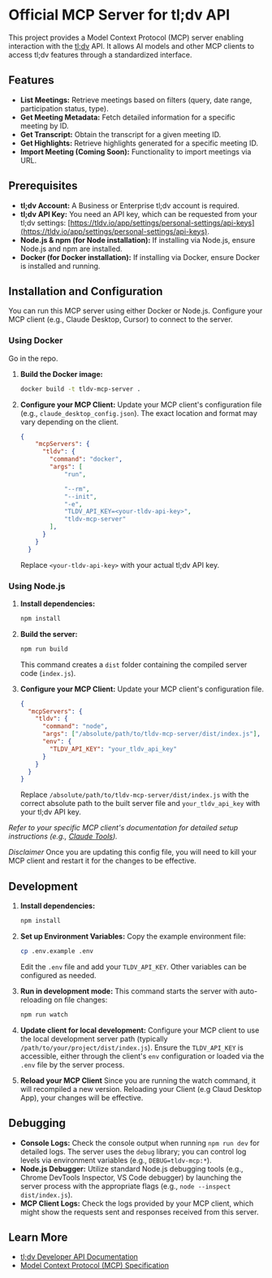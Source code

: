 # Official MCP Server for tl;dv API

This project provides a Model Context Protocol (MCP) server enabling interaction with the [tl;dv](https://tldv.io/) API. It allows AI models and other MCP clients to access tl;dv features through a standardized interface.

## Features

*   **List Meetings:** Retrieve meetings based on filters (query, date range, participation status, type).
*   **Get Meeting Metadata:** Fetch detailed information for a specific meeting by ID.
*   **Get Transcript:** Obtain the transcript for a given meeting ID.
*   **Get Highlights:** Retrieve highlights generated for a specific meeting ID.
*   **Import Meeting (Coming Soon):** Functionality to import meetings via URL.

## Prerequisites

*   **tl;dv Account:** A Business or Enterprise tl;dv account is required.
*   **tl;dv API Key:** You need an API key, which can be requested from your tl;dv settings: [https://tldv.io/app/settings/personal-settings/api-keys](https://tldv.io/app/settings/personal-settings/api-keys).
*   **Node.js & npm (for Node installation):** If installing via Node.js, ensure Node.js and npm are installed.
*   **Docker (for Docker installation):** If installing via Docker, ensure Docker is installed and running.

## Installation and Configuration

You can run this MCP server using either Docker or Node.js. Configure your MCP client (e.g., Claude Desktop, Cursor) to connect to the server.

### Using Docker

Go in the repo. 

1.  **Build the Docker image:**
    ```bash
    docker build -t tldv-mcp-server .
    ```

2.  **Configure your MCP Client:**
    Update your MCP client's configuration file (e.g., `claude_desktop_config.json`). The exact location and format may vary depending on the client.

    ```json
    {
        "mcpServers": {
          "tldv": {
            "command": "docker",
            "args": [
                "run",

                "--rm",        
                "--init",      
                "-e",          
                "TLDV_API_KEY=<your-tldv-api-key>",
                "tldv-mcp-server"
            ],
          }
        }
      }
    ```
    Replace `<your-tldv-api-key>` with your actual tl;dv API key.

### Using Node.js

1.  **Install dependencies:**
    ```bash
    npm install
    ```

2.  **Build the server:**
    ```bash
    npm run build
    ```
    This command creates a `dist` folder containing the compiled server code (`index.js`).

3.  **Configure your MCP Client:**
    Update your MCP client's configuration file.

    ```json
    {
      "mcpServers": {
        "tldv": {
          "command": "node",
          "args": ["/absolute/path/to/tldv-mcp-server/dist/index.js"],
          "env": {
            "TLDV_API_KEY": "your_tldv_api_key"
          }
        }
      }
    }
    ```
    Replace `/absolute/path/to/tldv-mcp-server/dist/index.js` with the correct absolute path to the built server file and `your_tldv_api_key` with your tl;dv API key.

*Refer to your specific MCP client's documentation for detailed setup instructions (e.g., [Claude Tools](https://modelcontextprotocol.io/quickstart/user)).*

*Disclaimer* Once you are updating this config file, you will need to kill your MCP client and restart it for the changes to be effective. 

## Development

1.  **Install dependencies:**
    ```bash
    npm install
    ```

2.  **Set up Environment Variables:**
    Copy the example environment file:
    ```bash
    cp .env.example .env
    ```
    Edit the `.env` file and add your `TLDV_API_KEY`. Other variables can be configured as needed.


3.  **Run in development mode:**
    This command starts the server with auto-reloading on file changes:
    ```bash
    npm run watch
    ```

4.  **Update client for local development:**
    Configure your MCP client to use the local development server path (typically `/path/to/your/project/dist/index.js`). Ensure the `TLDV_API_KEY` is accessible, either through the client's `env` configuration or loaded via the `.env` file by the server process.

5. **Reload your MCP Client**
    Since you are running the watch command, it will recompiled a new version. Reloading your Client (e.g Claud Desktop App), your changes will be effective. 

## Debugging

*   **Console Logs:** Check the console output when running `npm run dev` for detailed logs. The server uses the `debug` library; you can control log levels via environment variables (e.g., `DEBUG=tldv-mcp:*`).
*   **Node.js Debugger:** Utilize standard Node.js debugging tools (e.g., Chrome DevTools Inspector, VS Code debugger) by launching the server process with the appropriate flags (e.g., `node --inspect dist/index.js`).
*   **MCP Client Logs:** Check the logs provided by your MCP client, which might show the requests sent and responses received from this server.

## Learn More

*   [tl;dv Developer API Documentation](https://doc.tldv.io/)
*   [Model Context Protocol (MCP) Specification](https://modelcontextprotocol.io/introduction)
